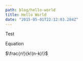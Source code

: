 ```yaml
---
path: blog/hello-world
title: Hello World
date: "2015-05-01T22:12:03.284Z"
---
```


Test

Equation

$\frac{n!}{k!(n-k)!}$


